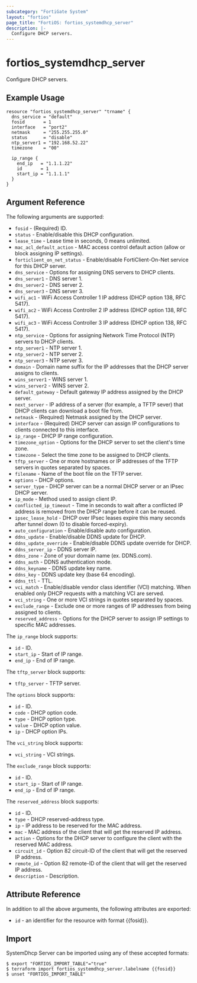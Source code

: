```yaml
---
subcategory: "FortiGate System"
layout: "fortios"
page_title: "FortiOS: fortios_systemdhcp_server"
description: |-
  Configure DHCP servers.
---
```


# fortios_systemdhcp_server
Configure DHCP servers.

## Example Usage

```hcl
resource "fortios_systemdhcp_server" "trname" {
  dns_service = "default"
  fosid       = 1
  interface   = "port2"
  netmask     = "255.255.255.0"
  status      = "disable"
  ntp_server1 = "192.168.52.22"
  timezone    = "00"

  ip_range {
    end_ip   = "1.1.1.22"
    id       = 1
    start_ip = "1.1.1.1"
  }
}
```

## Argument Reference

The following arguments are supported:

* `fosid` - (Required) ID.
* `status` - Enable/disable this DHCP configuration.
* `lease_time` - Lease time in seconds, 0 means unlimited.
* `mac_acl_default_action` - MAC access control default action (allow or block assigning IP settings).
* `forticlient_on_net_status` - Enable/disable FortiClient-On-Net service for this DHCP server.
* `dns_service` - Options for assigning DNS servers to DHCP clients.
* `dns_server1` - DNS server 1.
* `dns_server2` - DNS server 2.
* `dns_server3` - DNS server 3.
* `wifi_ac1` - WiFi Access Controller 1 IP address (DHCP option 138, RFC 5417).
* `wifi_ac2` - WiFi Access Controller 2 IP address (DHCP option 138, RFC 5417).
* `wifi_ac3` - WiFi Access Controller 3 IP address (DHCP option 138, RFC 5417).
* `ntp_service` - Options for assigning Network Time Protocol (NTP) servers to DHCP clients.
* `ntp_server1` - NTP server 1.
* `ntp_server2` - NTP server 2.
* `ntp_server3` - NTP server 3.
* `domain` - Domain name suffix for the IP addresses that the DHCP server assigns to clients.
* `wins_server1` - WINS server 1.
* `wins_server2` - WINS server 2.
* `default_gateway` - Default gateway IP address assigned by the DHCP server.
* `next_server` - IP address of a server (for example, a TFTP sever) that DHCP clients can download a boot file from.
* `netmask` - (Required) Netmask assigned by the DHCP server.
* `interface` - (Required) DHCP server can assign IP configurations to clients connected to this interface.
* `ip_range` - DHCP IP range configuration.
* `timezone_option` - Options for the DHCP server to set the client's time zone.
* `timezone` - Select the time zone to be assigned to DHCP clients.
* `tftp_server` - One or more hostnames or IP addresses of the TFTP servers in quotes separated by spaces.
* `filename` - Name of the boot file on the TFTP server.
* `options` - DHCP options.
* `server_type` - DHCP server can be a normal DHCP server or an IPsec DHCP server.
* `ip_mode` - Method used to assign client IP.
* `conflicted_ip_timeout` - Time in seconds to wait after a conflicted IP address is removed from the DHCP range before it can be reused.
* `ipsec_lease_hold` - DHCP over IPsec leases expire this many seconds after tunnel down (0 to disable forced-expiry).
* `auto_configuration` - Enable/disable auto configuration.
* `ddns_update` - Enable/disable DDNS update for DHCP.
* `ddns_update_override` - Enable/disable DDNS update override for DHCP.
* `ddns_server_ip` - DDNS server IP.
* `ddns_zone` - Zone of your domain name (ex. DDNS.com).
* `ddns_auth` - DDNS authentication mode.
* `ddns_keyname` - DDNS update key name.
* `ddns_key` - DDNS update key (base 64 encoding).
* `ddns_ttl` - TTL.
* `vci_match` - Enable/disable vendor class identifier (VCI) matching. When enabled only DHCP requests with a matching VCI are served.
* `vci_string` - One or more VCI strings in quotes separated by spaces.
* `exclude_range` - Exclude one or more ranges of IP addresses from being assigned to clients.
* `reserved_address` - Options for the DHCP server to assign IP settings to specific MAC addresses.

The `ip_range` block supports:

* `id` - ID.
* `start_ip` - Start of IP range.
* `end_ip` - End of IP range.

The `tftp_server` block supports:

* `tftp_server` - TFTP server.

The `options` block supports:

* `id` - ID.
* `code` - DHCP option code.
* `type` - DHCP option type.
* `value` - DHCP option value.
* `ip` - DHCP option IPs.

The `vci_string` block supports:

* `vci_string` - VCI strings.

The `exclude_range` block supports:

* `id` - ID.
* `start_ip` - Start of IP range.
* `end_ip` - End of IP range.

The `reserved_address` block supports:

* `id` - ID.
* `type` - DHCP reserved-address type.
* `ip` - IP address to be reserved for the MAC address.
* `mac` - MAC address of the client that will get the reserved IP address.
* `action` - Options for the DHCP server to configure the client with the reserved MAC address.
* `circuit_id` - Option 82 circuit-ID of the client that will get the reserved IP address.
* `remote_id` - Option 82 remote-ID of the client that will get the reserved IP address.
* `description` - Description.


## Attribute Reference

In addition to all the above arguments, the following attributes are exported:
* `id` - an identifier for the resource with format {{fosid}}.

## Import

SystemDhcp Server can be imported using any of these accepted formats:
```
$ export "FORTIOS_IMPORT_TABLE"="true"
$ terraform import fortios_systemdhcp_server.labelname {{fosid}}
$ unset "FORTIOS_IMPORT_TABLE"
```
